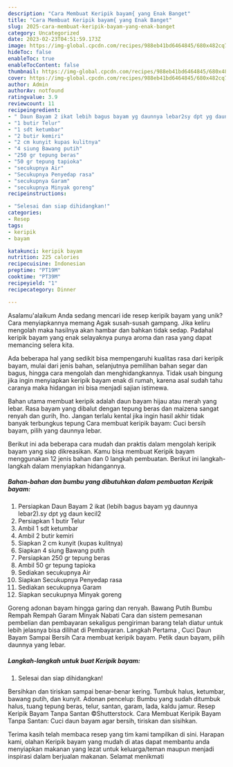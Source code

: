 ```yaml
---
description: "Cara Membuat Keripik bayam{ yang Enak Banget"
title: "Cara Membuat Keripik bayam{ yang Enak Banget"
slug: 2025-cara-membuat-keripik-bayam-yang-enak-banget
category: Uncategorized
date: 2023-02-23T04:51:59.173Z
image: https://img-global.cpcdn.com/recipes/988eb41bd6464845/680x482cq70/keripik-bayam-foto-resep-utama.jpg
hideToc: false
enableToc: true
enableTocContent: false
thumbnail: https://img-global.cpcdn.com/recipes/988eb41bd6464845/680x482cq70/keripik-bayam-foto-resep-utama.jpg
cover: https://img-global.cpcdn.com/recipes/988eb41bd6464845/680x482cq70/keripik-bayam-foto-resep-utama.jpg
author: Admin
authorAv: notfound
ratingvalue: 3.9
reviewcount: 11
recipeingredient:
- " Daun Bayam 2 ikat lebih bagus bayam yg daunnya lebar2sy dpt yg daun kecil2"
- "1 butir Telur"
- "1 sdt ketumbar"
- "2 butir kemiri"
- "2 cm kunyit kupas kulitnya"
- "4 siung Bawang putih"
- "250 gr tepung beras"
- "50 gr tepung tapioka"
- "secukupnya Air"
- "Secukupnya Penyedap rasa"
- "secukupnya Garam"
- "secukupnya Minyak goreng"
recipeinstructions:

- "Selesai dan siap dihidangkan!"
categories:
- Resep
tags:
- keripik
- bayam

katakunci: keripik bayam 
nutrition: 225 calories
recipecuisine: Indonesian
preptime: "PT19M"
cooktime: "PT39M"
recipeyield: "1"
recipecategory: Dinner

---
```



Asalamu'alaikum Anda sedang mencari ide resep keripik bayam yang unik? Cara menyiapkannya memang Agak susah-susah gampang. Jika keliru mengolah maka hasilnya akan hambar dan bahkan tidak sedap. Padahal keripik bayam yang enak selayaknya punya aroma dan rasa yang dapat memancing selera kita.


Ada beberapa hal yang sedikit bisa mempengaruhi kualitas rasa dari keripik bayam, mulai dari jenis bahan, selanjutnya pemilihan bahan segar dan bagus, hingga cara mengolah dan menghidangkannya. Tidak usah bingung jika ingin menyiapkan keripik bayam enak di rumah, karena asal sudah tahu caranya maka hidangan ini bisa menjadi sajian istimewa.

Bahan utama membuat keripik adalah daun bayam hijau atau merah yang lebar. Rasa bayam yang dibalut dengan tepung beras dan maizena sangat renyah dan gurih, lho. Jangan terlalu kental jika ingin hasil akhir tidak banyak terbungkus tepung Cara membuat keripik bayam: Cuci bersih bayam, pilih yang daunnya lebar.


Berikut ini ada beberapa cara mudah dan praktis dalam mengolah keripik bayam yang siap dikreasikan. Kamu bisa membuat Keripik bayam menggunakan 12 jenis bahan dan 0 langkah pembuatan. Berikut ini langkah-langkah dalam menyiapkan hidangannya.

<!--inarticleads1-->

##### Bahan-bahan dan bumbu yang dibutuhkan dalam pembuatan Keripik bayam:

1. Persiapkan  Daun Bayam 2 ikat (lebih bagus bayam yg daunnya lebar2).sy dpt yg daun kecil2
1. Persiapkan 1 butir Telur
1. Ambil 1 sdt ketumbar
1. Ambil 2 butir kemiri
1. Siapkan 2 cm kunyit (kupas kulitnya)
1. Siapkan 4 siung Bawang putih
1. Persiapkan 250 gr tepung beras
1. Ambil 50 gr tepung tapioka
1. Sediakan secukupnya Air
1. Siapkan Secukupnya Penyedap rasa
1. Sediakan secukupnya Garam
1. Siapkan secukupnya Minyak goreng


Goreng adonan bayam hingga garing dan renyah. Bawang Putih Bumbu Rempah Rempah Garam Minyak Nabati Cara dan sistem pemesanan pembelian dan pembayaran sekaligus pengiriman barang telah diatur untuk lebih jelasnya bisa dilihat di Pembayaran. Langkah Pertama , Cuci Daun Bayam Sampai Bersih Cara membuat keripik bayam. Petik daun bayam, pilih daunnya yang lebar. 

<!--inarticleads2-->

##### Langkah-langkah untuk buat Keripik bayam:


1. Selesai dan siap dihidangkan!

Bersihkan dan tiriskan sampai benar-benar kering. Tumbuk halus, ketumbar, bawang putih, dan kunyit. Adonan pencelup: Bumbu yang sudah ditumbuk halus, tuang tepung beras, telur, santan, garam, lada, kaldu jamur. Resep Keripik Bayam Tanpa Santan ©Shutterstock. Cara Membuat Keripik Bayam Tanpa Santan: Cuci daun bayam agar bersih, tiriskan dan sisihkan. 

Terima kasih telah membaca resep yang tim kami tampilkan di sini. Harapan kami, olahan Keripik bayam yang mudah di atas dapat membantu anda menyiapkan makanan yang lezat untuk keluarga/teman maupun menjadi inspirasi dalam berjualan makanan. Selamat menikmati

